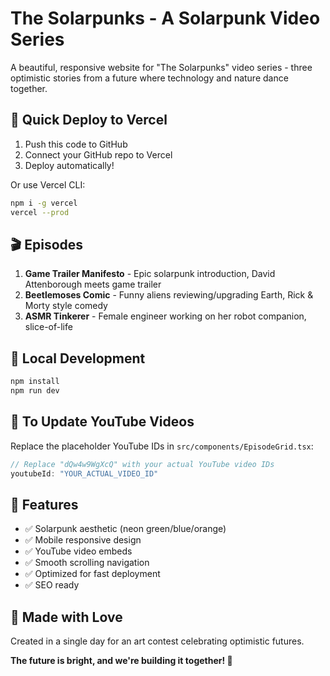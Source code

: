 # The Solarpunks - A Solarpunk Video Series

A beautiful, responsive website for "The Solarpunks" video series - three optimistic stories from a future where technology and nature dance together.

## 🚀 Quick Deploy to Vercel

1. Push this code to GitHub
2. Connect your GitHub repo to Vercel
3. Deploy automatically!

Or use Vercel CLI:
```bash
npm i -g vercel
vercel --prod
```

## 🎬 Episodes

1. **Game Trailer Manifesto** - Epic solarpunk introduction, David Attenborough meets game trailer
2. **Beetlemoses Comic** - Funny aliens reviewing/upgrading Earth, Rick & Morty style comedy  
3. **ASMR Tinkerer** - Female engineer working on her robot companion, slice-of-life

## 🔧 Local Development

```bash
npm install
npm run dev
```

## 📝 To Update YouTube Videos

Replace the placeholder YouTube IDs in `src/components/EpisodeGrid.tsx`:

```typescript
// Replace "dQw4w9WgXcQ" with your actual YouTube video IDs
youtubeId: "YOUR_ACTUAL_VIDEO_ID"
```

## 🎨 Features

- ✅ Solarpunk aesthetic (neon green/blue/orange)
- ✅ Mobile responsive design
- ✅ YouTube video embeds
- ✅ Smooth scrolling navigation
- ✅ Optimized for fast deployment
- ✅ SEO ready

## 🌱 Made with Love

Created in a single day for an art contest celebrating optimistic futures.

**The future is bright, and we're building it together! 🌟**
